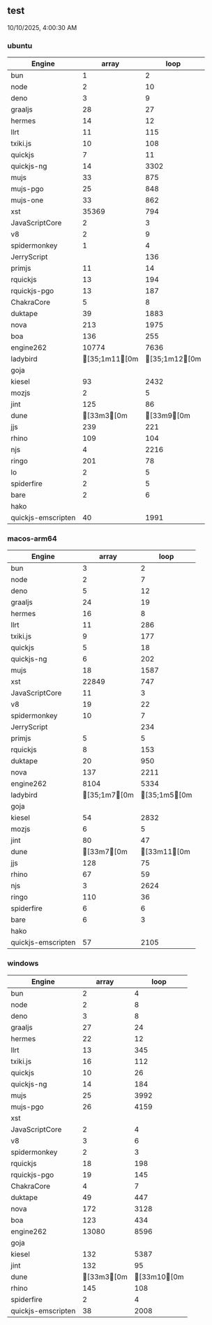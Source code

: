 
## test
10/10/2025, 4:00:30 AM

### ubuntu
| Engine | array | loop |
| --- | --- | --- |
| bun | 1 | 2 |
| node | 2 | 10 |
| deno | 3 | 9 |
| graaljs | 28 | 27 |
| hermes | 14 | 12 |
| llrt | 11 | 115 |
| txiki.js | 10 | 108 |
| quickjs | 7 | 11 |
| quickjs-ng | 14 | 3302 |
| mujs | 33 | 875 |
| mujs-pgo | 25 | 848 |
| mujs-one | 33 | 862 |
| xst | 35369 | 794 |
| JavaScriptCore | 2 | 3 |
| v8 | 2 | 9 |
| spidermonkey | 1 | 4 |
| JerryScript |  | 136 |
| primjs | 11 | 14 |
| rquickjs | 13 | 194 |
| rquickjs-pgo | 13 | 187 |
| ChakraCore | 5 | 8 |
| duktape | 39 | 1883 |
| nova | 213 | 1975 |
| boa | 136 | 255 |
| engine262 | 10774 | 7636 |
| ladybird | [35;1m11[0m | [35;1m12[0m |
| goja |  |  |
| kiesel | 93 | 2432 |
| mozjs | 2 | 5 |
| jint | 125 | 86 |
| dune | [33m3[0m | [33m9[0m |
| jjs | 239 | 221 |
| rhino | 109 | 104 |
| njs | 4 | 2216 |
| ringo | 201 | 78 |
| lo | 2 | 5 |
| spiderfire | 2 | 5 |
| bare | 2 | 6 |
| hako |  |  |
| quickjs-emscripten | 40 | 1991 |
### macos-arm64
| Engine | array | loop |
| --- | --- | --- |
| bun | 3 | 2 |
| node | 2 | 7 |
| deno | 5 | 12 |
| graaljs | 24 | 19 |
| hermes | 16 | 8 |
| llrt | 11 | 286 |
| txiki.js | 9 | 177 |
| quickjs | 5 | 18 |
| quickjs-ng | 6 | 202 |
| mujs | 18 | 1587 |
| xst | 22849 | 747 |
| JavaScriptCore | 11 | 3 |
| v8 | 19 | 22 |
| spidermonkey | 10 | 7 |
| JerryScript |  | 234 |
| primjs | 5 | 5 |
| rquickjs | 8 | 153 |
| duktape | 20 | 950 |
| nova | 137 | 2211 |
| engine262 | 8104 | 5334 |
| ladybird | [35;1m7[0m | [35;1m5[0m |
| goja |  |  |
| kiesel | 54 | 2832 |
| mozjs | 6 | 5 |
| jint | 80 | 47 |
| dune | [33m7[0m | [33m11[0m |
| jjs | 128 | 75 |
| rhino | 67 | 59 |
| njs | 3 | 2624 |
| ringo | 110 | 36 |
| spiderfire | 6 | 6 |
| bare | 6 | 3 |
| hako |  |  |
| quickjs-emscripten | 57 | 2105 |
### windows
| Engine | array | loop |
| --- | --- | --- |
| bun | 2 | 4 |
| node | 2 | 8 |
| deno | 3 | 8 |
| graaljs | 27 | 24 |
| hermes | 22 | 12 |
| llrt | 13 | 345 |
| txiki.js | 16 | 112 |
| quickjs | 10 | 26 |
| quickjs-ng | 14 | 184 |
| mujs | 25 | 3992 |
| mujs-pgo | 26 | 4159 |
| xst |  |  |
| JavaScriptCore | 2 | 4 |
| v8 | 3 | 6 |
| spidermonkey | 2 | 3 |
| rquickjs | 18 | 198 |
| rquickjs-pgo | 19 | 145 |
| ChakraCore | 4 | 7 |
| duktape | 49 | 447 |
| nova | 172 | 3128 |
| boa | 123 | 434 |
| engine262 | 13080 | 8596 |
| goja |  |  |
| kiesel | 132 | 5387 |
| jint | 132 | 95 |
| dune | [33m3[0m | [33m10[0m |
| rhino | 145 | 108 |
| spiderfire | 2 | 4 |
| quickjs-emscripten | 38 | 2008 |
